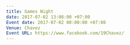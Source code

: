 ```yaml
---
title: Games Night
date: 2017-07-02 13:08:00 +07:00
Event date: 2017-07-02 00:00:00 +07:00
Venue: Chavez
Event URL: https://www.facebook.com/19Chavez/
---
```


